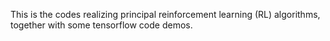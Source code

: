 This is the codes realizing principal reinforcement learning (RL) algorithms, together with some tensorflow code demos.
